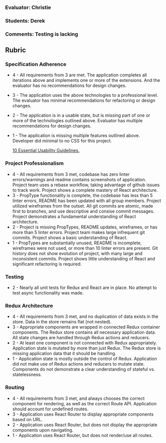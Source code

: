 ### Evaluator: Christie 
### Students: Derek
### Comments: Testing is lacking

## Rubric

### Specification Adherence

* 4 - All requirements from 3 are met. The application completes all iterations above and implements one or
  more of the extensions. And the evaluator has no recommendations for design changes.
* 3 - The application uses the above technologies to a professional level. The
  evaluator has minimal recommendations for refactoring or design changes.
* 2 - The application is in a usable state, but is missing part of one or more of the
  technologies outlined above. Evaluator has multiple recommendations for design
  changes.
* 1 - The application is missing multiple features outlined above. Developer did
  minimal to no CSS for this project.

  [10 Essential Usability Guidelines.](https://speckyboy.com/10-essential-web-application-usability-guidelines/)

### Project Professionalism

* 4 - All requirements from 3 met, codebase has zero linter errors/warnings and
  readme contains screenshots of application. Project team uses a rebase
  workflow, taking advantage of github issues to track work. Project shows a
  complete mastery of React architecture.
* 3 - PropType functionality is complete, the codebase has less than 5 linter
  errors, README has been updated with all group members. Project utilized
  wireframes from the outset. All git commits are atomic, made first to
  branches, and use descriptive and consise commit messages. Project
  demonstrates a fundamental understanding of React architecture.
* 2 - Project is missing PropTypes, README updates, wireframes, or has more
  than 5 linter errors. Project team makes large infrequent git commits.
  Project shows a basic understanding of React.
* 1 - PropTypes are substantially unused, README is incomplete, wireframes were
  not used, or more than 10 linter errors are present. Git history does not show
  evolution of project, with many large and inconsistent commits. Project shows
  little understanding of React and significant refactoring is required.

### Testing

* 2 - Nearly all unit tests for Redux and React are in place. No attempt to test
  async functionality was made.

### Redux Architecture

* 4 - All requirements from 3 met, and no duplication of data exists in the
  store. Data in the store remains flat (not nested).
* 3 - Appropriate components are wrapped in connected Redux container components. The Redux store contains all necessary      application data. All state changes are handled through Redux actions and reducers.
* 2 - At least one component is not connected with Redux appropriately. Application state is mutated by more than just Redux. The Redux store is missing application data that it should be handling.
* 1 - Application state is mostly outside the control of Redux. Application did not make use of Redux actions and reducers to mutate state. Components do not demonstrate a clear understanding of stateful vs. statelessness.

### Routing

* 4 - All requirements from 3 met, and always chooses the correct component for
  rendering, as well as the correct Route API. Application should account for
  undefined routes.
* 3 - Application uses React Router to display appropriate components based on URL.
* 2 - Application uses React Router, but does not display the appropriate components upon navigating.
* 1 - Application uses React Router, but does not render/use all routes.
